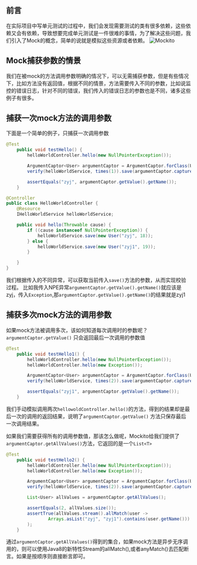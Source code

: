 ## 前言
在实际项目中写单元测试的过程中，我们会发现需要测试的类有很多依赖，这些依赖又会有依赖，导致想要完成单元测试是一件很难的事情，为了解决这些问题，我们引入了Mock的概念，简单的说就是模拟这些资源或者依赖。
![Mockito](https://molzhao-pic.oss-cn-beijing.aliyuncs.com/2020-08-04/1148190-20171012164125840-513174531.png)

## Mock捕获参数的情景
我们在被mock的方法调用参数明确的情况下，可以无需捕获参数，但是有些情况下，比如方法没有返回值，根据不同的情景，方法需要传入不同的参数，比如说监控的错误日志，针对不同的错误，我们传入的错误日志的参数也是不同，诸多这些例子有很多。

## 捕获一次mock方法的调用参数
下面是一个简单的例子，只捕获一次调用参数
```java
@Test
    public void testHello() {
        helloWorldController.hello(new NullPointerException());

        ArgumentCaptor<User> argumentCaptor = ArgumentCaptor.forClass(User.class);
        verify(helloWorldService, times(1)).save(argumentCaptor.capture());

        assertEquals("zyj", argumentCaptor.getValue().getName());
    }
```

```java
@Controller
public class HelloWorldController {
    @Resource
    IHelloWorldService helloWorldService;

    public void hello(Throwable cause) {
        if ((cause instanceof NullPointerException)) {
            helloWorldService.save(new User("zyj", 18));
        } else {
            helloWorldService.save(new User("zyj1", 19));
        }

    }
}
```
我们根据传入的不同异常，可以获取当前传入`save()`方法的参数，从而实现校验过程。
比如我传入NPE异常`argumentCaptor.getValue().getName()`就应该是zyj，传入`Exception`,那`argumentCaptor.getValue().getName()`的结果就是zyj1

## 捕获多次mock方法的调用参数
如果mock方法被调用多次，该如何知道每次调用时的参数呢？`argumentCaptor.getValue()` 只会返回最后一次调用的参数值

```java
@Test
    public void testHello1() {
        helloWorldController.hello(new NullPointerException());
        helloWorldController.hello(new Exception());

        ArgumentCaptor<User> argumentCaptor = ArgumentCaptor.forClass(User.class);
        verify(helloWorldService, times(2)).save(argumentCaptor.capture());

        assertEquals("zyj1", argumentCaptor.getValue().getName());
    }
```
我们手动模拟调用两次`hellowoldController.hello()`的方法，得到的结果却是最后一次的调用的返回结果，说明了`argumentCaptor.getValue()` 方法只保存最后一次调用结果。

如果我们需要获得所有的调用参数值，那该怎么做呢，Mockito给我们提供了`argumentCaptor.getAllValues()`方法，它返回的是一个`List<T>`

```java
@Test
    public void testHello2() {
        helloWorldController.hello(new NullPointerException());
        helloWorldController.hello(new Exception());

        ArgumentCaptor<User> argumentCaptor = ArgumentCaptor.forClass(User.class);
        verify(helloWorldService, times(2)).save(argumentCaptor.capture());

        List<User> allValues = argumentCaptor.getAllValues();

        assertEquals(2, allValues.size());
        assertTrue(allValues.stream().allMatch(user ->
                Arrays.asList("zyj", "zyj1").contains(user.getName()))
        );
    }
```
通过`argumentCaptor.getAllValues()`得到的集合，如果mock方法是异步无序调用的，则可以使用Java8的新特性Stream的allMatch(),或者anyMatch()去匹配断言。如果是按顺序则直接断言即可。
